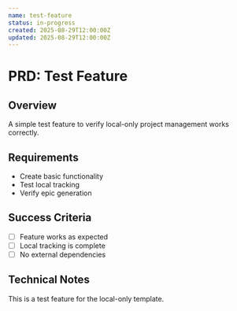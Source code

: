 ```yaml
---
name: test-feature
status: in-progress
created: 2025-08-29T12:00:00Z
updated: 2025-08-29T12:00:00Z
---
```


# PRD: Test Feature

## Overview
A simple test feature to verify local-only project management works correctly.

## Requirements
- Create basic functionality
- Test local tracking
- Verify epic generation

## Success Criteria
- [ ] Feature works as expected
- [ ] Local tracking is complete
- [ ] No external dependencies

## Technical Notes
This is a test feature for the local-only template.